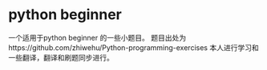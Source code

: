 # python beginner
一个适用于python beginner 的一些小题目。
题目出处为https://github.com/zhiwehu/Python-programming-exercises
本人进行学习和一些翻译，翻译和刷题同步进行。
